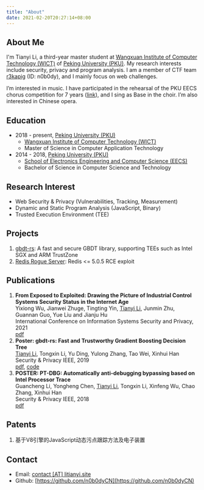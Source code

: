 ```yaml
---
title: "About"
date: 2021-02-20T20:27:14+08:00
---
```


## About Me

I'm Tianyi Li, a third-year master student at [Wangxuan Institute of Computer Technology (WICT)](https://www.wict.pku.edu.cn/) of [Peking University (PKU)](https://www.pku.edu.cn/).
My research interests include security, privacy and program analysis.
I am a member of CTF team [r3kapig](https://r3kapig.com/) (ID: n0b0dy), and I mainly focus on web challenges.

I’m interested in music.
I have participated in the rehearsal of the PKU EECS chorus competition for 7 years ([link](https://eecs129.site/)), and I sing as Base in the choir.
I’m also interested in Chinese opera.


## Education

* 2018 - present, [Peking University (PKU)](https://www.pku.edu.cn/)
    - [Wangxuan Institute of Computer Technology (WICT)](https://www.wict.pku.edu.cn/)
    - Master of Science in Computer Application Technology
* 2014 - 2018, [Peking University (PKU)](https://www.pku.edu.cn/)
    - [School of Electronics Engineering and Computer Science (EECS)](https://eecs.pku.edu.cn/)
    - Bachelor of Science in Computer Science and Technology

## Research Interest

* Web Security & Privacy (Vulnerabilities, Tracking, Measurement)
* Dynamic and Static Program Analysis (JavaScript, Binary)
* Trusted Execution Environment (TEE)


## Projects

1. [gbdt-rs](https://github.com/mesalock-linux/gbdt-rs): A fast and secure GBDT library, supporting TEEs such as Intel SGX and ARM TrustZone
1. [Redis Rogue Server](https://github.com/n0b0dyCN/redis-rogue-server): Redis <= 5.0.5 RCE exploit

## Publications
1. **From Exposed to Exploited: Drawing the Picture of Industrial Control Systems Security Status in the Internet Age**</br>
Yixiong Wu, Jianwei Zhuge, Tingting Yin, <u>Tianyi Li</u>, Junmin Zhu, Guannan Guo, Yue Liu and Jianju Hu</br>
International Conference on Information Systems Security and Privacy, 2021</br>
[pdf](./papers/ICScope-icissp21.pdf)
1. **Poster: gbdt-rs: Fast and Trustworthy Gradient Boosting Decision Tree**</br>
<u>Tianyi Li</u>, Tongxin Li, Yu Ding, Yulong Zhang, Tao Wei, Xinhui Han</br>
Security & Privacy IEEE, 2019</br>
[pdf](./papers/gbdt-rs-sp19.pdf), [code](https://github.com/mesalock-linux/gbdt-rs)
1. **POSTER: PT-DBG: Automatically anti-debugging bypassing based on Intel Processor Trace**</br>
Guancheng Li, Yongheng Chen, <u>Tianyi Li</u>, Tongxin Li, Xinfeng Wu, Chao Zhang, Xinhui Han</br>
Security & Privacy IEEE, 2018</br>
[pdf](./papers/ptdbg-sp18.pdf)

## Patents

1. 基于V8引擎的JavaScript动态污点跟踪方法及电子装置

## Contact

* Email: [contact \[AT\] litianyi.site](mailto:me@litianyi.site)
* Github: [https://github.com/n0b0dyCN](https://github.com/n0b0dyCN)

